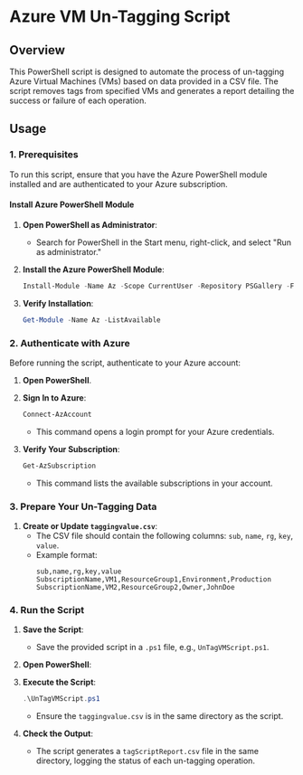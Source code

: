 # Azure VM Un-Tagging Script

## Overview

This PowerShell script is designed to automate the process of un-tagging Azure Virtual Machines (VMs) based on data provided in a CSV file. The script removes tags from specified VMs and generates a report detailing the success or failure of each operation.

## Usage

### 1. Prerequisites

To run this script, ensure that you have the Azure PowerShell module installed and are authenticated to your Azure subscription.

#### Install Azure PowerShell Module

1. **Open PowerShell as Administrator**:
   - Search for PowerShell in the Start menu, right-click, and select "Run as administrator."

2. **Install the Azure PowerShell Module**:
   ```powershell
   Install-Module -Name Az -Scope CurrentUser -Repository PSGallery -Force
   ```

3. **Verify Installation**:
   ```powershell
   Get-Module -Name Az -ListAvailable
   ```

### 2. Authenticate with Azure

Before running the script, authenticate to your Azure account:

1. **Open PowerShell**.

2. **Sign In to Azure**:
   ```powershell
   Connect-AzAccount
   ```
   - This command opens a login prompt for your Azure credentials.

3. **Verify Your Subscription**:
   ```powershell
   Get-AzSubscription
   ```
   - This command lists the available subscriptions in your account.

### 3. Prepare Your Un-Tagging Data

1. **Create or Update `taggingvalue.csv`**:
   - The CSV file should contain the following columns: `sub`, `name`, `rg`, `key`, `value`.
   - Example format:
     ```csv
     sub,name,rg,key,value
     SubscriptionName,VM1,ResourceGroup1,Environment,Production
     SubscriptionName,VM2,ResourceGroup2,Owner,JohnDoe
     ```

### 4. Run the Script

1. **Save the Script**:
   - Save the provided script in a `.ps1` file, e.g., `UnTagVMScript.ps1`.

2. **Open PowerShell**:

3. **Execute the Script**:
   ```powershell
   .\UnTagVMScript.ps1
   ```
   - Ensure the `taggingvalue.csv` is in the same directory as the script.

4. **Check the Output**:
   - The script generates a `tagScriptReport.csv` file in the same directory, logging the status of each un-tagging operation.

